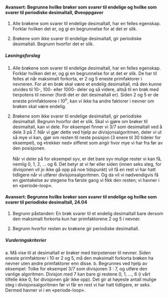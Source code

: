 
#### Avansert: Begrunne hvilke brøker som svarer til endelige og hvilke som svarer til periodiske desimaltall,  Øveoppgaver

1. Alle brøkene som svarer til endelige desimaltall, har en felles
   egenskap. Forklar hvilken det er, og gi en begrunnelse for at det er
   slik.

2. Brøkene som ikke svarer til endelige desimaltall, gir periodiske
   desimaltall. Begrunn hvorfor det er slik.

##### Løsningsforslag

1. Alle brøkene som svarer til endelige desimaltall, har en felles
    egenskap. Forklar hvilken det er, og gi en begrunnelse for at det er
    slik. De har til felles at når maksimalt forkorta, er 2 og 5 eneste primfaktorer i nevneren. For at en brøk skal være et endelig desimaltall, må den kunne utvides til 10-, 100- eller 1000- deler og så videre, altså til en brøk med tierpotens til nevner (fordi det er det desimaltall er). Siden 2 og 5 er de eneste primfaktorene i $10^{n}$, kan vi ikke ha andre faktorer i nevner om brøken skal være endelig.

2. Brøkene som ikke svarer til endelige desimaltall, gir periodiske
    desimaltall. Begrunn hvorfor det er slik. Skal vi gjøre om brøker til desimaltall, kan vi dele. For eksempel finner vi 3/7 som desimaltall ved å dele 3 på 7. Når vi gjør dette ved hjelp av divisjonsalgoritmen, deler vi ut så mye vi kan, gjør om resten til neste posisjon (3 enere til 30 tideler for eksempel), og «trekker ned» sifferet som angir hvor mye vi har fra før av den posisjonen. \
    \
    Når vi deler på for eksempel syv, er det bare syv mulige rester vi kan få, nemlig 0, 1, 2, ... og 6. Det betyr at vi før eller siden (innen seks steg, for divisjonen vil jo ikke gå opp på noe tidspunkt) vil få en rest vi har hatt tidligere når vi utfører divisjonsalgoritmen. Og da vil vi nødvendigvis få en gjentakelse av stegene fra første gang vi fikk den resten; vi havner i en «periode-loop».


#### Avansert: Begrunne hvilke brøker som svarer til endelige og hvilke som svarer til periodiske desimaltall,  24.04

1. Begrunn påstanden: En brøk svarer til et endelig desimaltall bare dersom den maksimalt forkorta kun har primfaktorene 2 og 5 i nevner.

2. Begrunn hvorfor resten av brøkene gir periodiske desimaltall.

##### Vurderingskriterier

a.  Må vise til at desimaltall er brøker med tierpotenser til nevner. Siden eneste primfaktorer i 10 er 2 og 5, må den maksimalt forkorta brøken ha nevner uten andre primfaktorer enn disse.
b. Begrunnes ved hjelp av eksempel: Tolke for eksempel 3/7 som divisjonen 3 : 7, og utføre den vanlige algoritmen. Divisjon med 7 kan bare gi restene 0, 1, ..., 6 (i vårt tilfelle ikke 0, for divisjonen går ikke opp). Det gir at høyeste antall mulige steg i divisjonsalgoritmen før vi får en rest vi har hatt tidligere, er seks. Dermed havner vi i en  «periode-loop».

